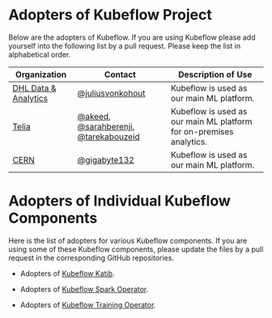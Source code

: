 # Adopters of Kubeflow Project

Below are the adopters of Kubeflow. If you are using Kubeflow please add
yourself into the following list by a pull request. Please keep the list in
alphabetical order.

| Organization | Contact | Description of Use |
| ---------------------------------------------------------------------------- | ---------------------------------------------------------------------------------------------------------------------------------------- | ------------------------------------------------------------------------- |
| [DHL Data & Analytics](https://www.linkedin.com/company/dhl-data-analytics/) | [@juliusvonkohout](https://github.com/juliusvonkohout)                                                                                   | Kubeflow is used as our main ML platform.                                 |
| [Telia](https://www.teliacompany.com/)                                       | [@akeed](https://github.com/akeed), [@sarahberenji](https://github.com/sarahberenji), [@tarekabouzeid](https://github.com/tarekabouzeid) | Kubeflow is used as our main ML platform for on-premises analytics.       |
| [CERN](https://www.home.cern)                                       | [@gigabyte132](https://github.com/gigabyte132) | Kubeflow is used as our main ML platform.    |

# Adopters of Individual Kubeflow Components

Here is the list of adopters for various Kubeflow components. If you are using
some of these Kubeflow components, please update the files by a pull request
in the corresponding GitHub repositories.

- Adopters of [Kubeflow Katib](https://github.com/kubeflow/katib/blob/master/ADOPTERS.md).

- Adopters of [Kubeflow Spark Operator](https://github.com/kubeflow/spark-operator/blob/master/ADOPTERS.md).

- Adopters of [Kubeflow Training Operator](https://github.com/kubeflow/training-operator/blob/master/ADOPTERS.md).
